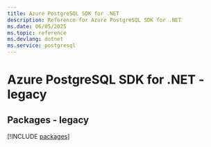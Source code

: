 ```yaml
---
title: Azure PostgreSQL SDK for .NET
description: Reference for Azure PostgreSQL SDK for .NET
ms.date: 06/05/2025
ms.topic: reference
ms.devlang: dotnet
ms.service: postgresql
---
```

# Azure PostgreSQL SDK for .NET - legacy
## Packages - legacy
[!INCLUDE [packages](postgresql-index.md)]